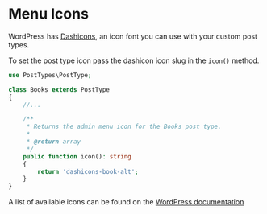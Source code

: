 # Menu Icons

WordPress has [Dashicons](https://developer.wordpress.org/resource/dashicons/), an icon font you can use with your custom post types.

To set the post type icon pass the dashicon icon slug in the `icon()` method.

```php
use PostTypes\PostType;

class Books extends PostType
{
    //...

    /**
     * Returns the admin menu icon for the Books post type.
     *
     * @return array
     */
    public function icon(): string
    {
        return 'dashicons-book-alt';
    }
}
```

A list of available icons can be found on the [WordPress documentation](https://developer.wordpress.org/resource/dashicons/)
